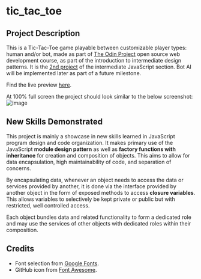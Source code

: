 # tic_tac_toe

## Project Description   

This is a Tic-Tac-Toe game playable between customizable player types: human and/or bot, made as part of [The Odin Project](https://www.theodinproject.com) open source web development course, as part of the introduction to intermediate design patterns. It is the [2nd project](https://www.theodinproject.com/lessons/node-path-javascript-tic-tac-toe) of the intermediate JavaScript section. Bot AI will be implemented later as part of a future milestone.

Find the live preview [here](https://kaglet.github.io/tic_tac_toe/).

At 100% full screen the project should look similar to the below screenshot: 
![image](https://github.com/kaglet/tic_tac_toe/assets/96872447/4aff64ed-739b-41b4-961e-108ecb4d7a07)

## New Skills Demonstrated

This project is mainly a showcase in new skills learned in JavaScript program design and code organization. It makes primary use of the JavaScript **module design pattern** as well as **factory functions with inheritance** for creation and composition of objects. This aims to allow for data encapsulation, high maintainability of code, and separation of concerns. 

By encapsulating data, whenever an object needs to access the data or services provided by another, it is done via the interface provided by another object in the form of exposed methods to access **closure variables**. This allows variables to selectively be kept private or public but with restricted, well controlled access. 

Each object bundles data and related functionality to form a dedicated role and may use the services of other objects with dedicated roles within their composition. 

## Credits

* Font selection from [Google Fonts](https://fonts.google.com/?preview.text=ROCK%20PAPER%20SCISSORS&preview.text_type=custom).
* GitHub icon from [Font Awesome](https://fontawesome.com/).
